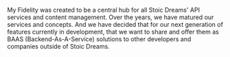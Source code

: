 <webui-data data-page-title="API Services and Content delivery for Stoic Dreams powered websites and applications" data-page-subtitle=""></webui-data>

<webui-page-segment elevation="10">

My Fidelity was created to be a central hub for all Stoic Dreams' API services and content management. Over the years, we have matured our services and concepts. And we have decided that for our next generation of features currently in development, that we want to share and offer them as BAAS (Backend-As-A-Service) solutions to other developers and companies outside of Stoic Dreams.

</webui-page-segment>

<webui-content cache src="https://cdn.myfi.ws/d/en-US/about-stoic-dreams.md"></webui-content>
